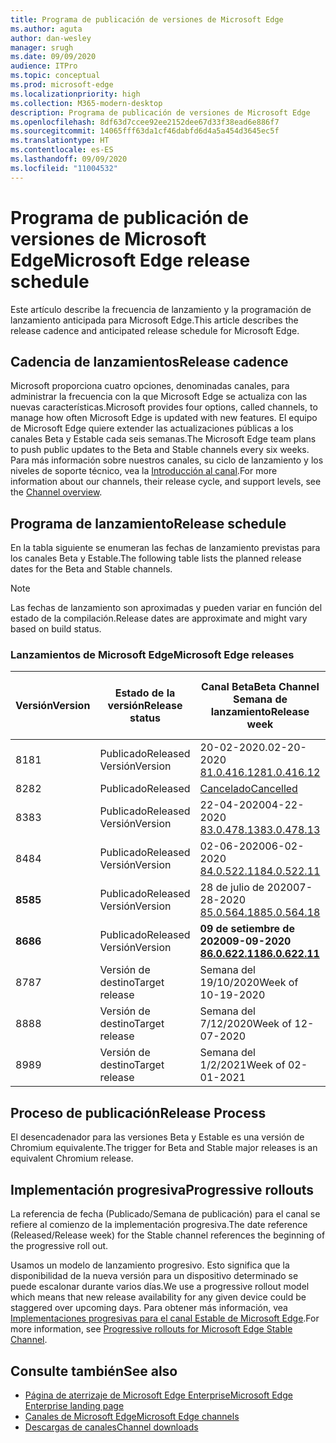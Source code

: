 ```yaml
---
title: Programa de publicación de versiones de Microsoft Edge
ms.author: aguta
author: dan-wesley
manager: srugh
ms.date: 09/09/2020
audience: ITPro
ms.topic: conceptual
ms.prod: microsoft-edge
ms.localizationpriority: high
ms.collection: M365-modern-desktop
description: Programa de publicación de versiones de Microsoft Edge
ms.openlocfilehash: 8df63d7ccee92ee2152dee67d33f38ead6e886f7
ms.sourcegitcommit: 14065fff63da1cf46dabfd6d4a5a454d3645ec5f
ms.translationtype: HT
ms.contentlocale: es-ES
ms.lasthandoff: 09/09/2020
ms.locfileid: "11004532"
---
```

# <span data-ttu-id="4fef0-103">Programa de publicación de versiones de Microsoft Edge</span><span class="sxs-lookup"><span data-stu-id="4fef0-103">Microsoft Edge release schedule</span></span>

<span data-ttu-id="4fef0-104">Este artículo describe la frecuencia de lanzamiento y la programación de lanzamiento anticipada para Microsoft Edge.</span><span class="sxs-lookup"><span data-stu-id="4fef0-104">This article describes the release cadence and anticipated release schedule for Microsoft Edge.</span></span>

## <span data-ttu-id="4fef0-105">Cadencia de lanzamientos</span><span class="sxs-lookup"><span data-stu-id="4fef0-105">Release cadence</span></span>

<span data-ttu-id="4fef0-106">Microsoft proporciona cuatro opciones, denominadas canales, para administrar la frecuencia con la que Microsoft Edge se actualiza con las nuevas características.</span><span class="sxs-lookup"><span data-stu-id="4fef0-106">Microsoft provides four options, called channels, to manage how often Microsoft Edge is updated with new features.</span></span> <span data-ttu-id="4fef0-107">El equipo de Microsoft Edge quiere extender las actualizaciones públicas a los canales Beta y Estable cada seis semanas.</span><span class="sxs-lookup"><span data-stu-id="4fef0-107">The Microsoft Edge team plans to push public updates to the Beta and Stable channels every six weeks.</span></span> <span data-ttu-id="4fef0-108">Para más información sobre nuestros canales, su ciclo de lanzamiento y los niveles de soporte técnico, vea la [Introducción al canal](https://docs.microsoft.com/DeployEdge/microsoft-edge-channels#channel-overview).</span><span class="sxs-lookup"><span data-stu-id="4fef0-108">For more information about our channels, their release cycle, and support levels, see the [Channel overview](https://docs.microsoft.com/DeployEdge/microsoft-edge-channels#channel-overview).</span></span>

## <span data-ttu-id="4fef0-109">Programa de lanzamiento</span><span class="sxs-lookup"><span data-stu-id="4fef0-109">Release schedule</span></span>

<span data-ttu-id="4fef0-110">En la tabla siguiente se enumeran las fechas de lanzamiento previstas para los canales Beta y Estable.</span><span class="sxs-lookup"><span data-stu-id="4fef0-110">The following table lists the planned release dates for the Beta and Stable channels.</span></span>

> [!NOTE]
> <span data-ttu-id="4fef0-111">Las fechas de lanzamiento son aproximadas y pueden variar en función del estado de la compilación.</span><span class="sxs-lookup"><span data-stu-id="4fef0-111">Release dates are approximate and might vary based on build status.</span></span>

### <span data-ttu-id="4fef0-112">Lanzamientos de Microsoft Edge</span><span class="sxs-lookup"><span data-stu-id="4fef0-112">Microsoft Edge releases</span></span>

| <span data-ttu-id="4fef0-113">Versión</span><span class="sxs-lookup"><span data-stu-id="4fef0-113">Version</span></span> | <span data-ttu-id="4fef0-114">Estado de la versión</span><span class="sxs-lookup"><span data-stu-id="4fef0-114">Release status</span></span> | <span data-ttu-id="4fef0-115">Canal Beta</span><span class="sxs-lookup"><span data-stu-id="4fef0-115">Beta Channel</span></span><br><span data-ttu-id="4fef0-116">Semana de lanzamiento</span><span class="sxs-lookup"><span data-stu-id="4fef0-116">Release week</span></span> | <span data-ttu-id="4fef0-117">Canal estable</span><span class="sxs-lookup"><span data-stu-id="4fef0-117">Stable Channel</span></span><br><span data-ttu-id="4fef0-118">Semana de lanzamiento</span><span class="sxs-lookup"><span data-stu-id="4fef0-118">Release week</span></span> |
|---------|-----|------|--------|
| <span data-ttu-id="4fef0-119">81</span><span class="sxs-lookup"><span data-stu-id="4fef0-119">81</span></span> | <span data-ttu-id="4fef0-120">Publicado</span><span class="sxs-lookup"><span data-stu-id="4fef0-120">Released</span></span><br><span data-ttu-id="4fef0-121">Versión</span><span class="sxs-lookup"><span data-stu-id="4fef0-121">Version</span></span> | <span data-ttu-id="4fef0-122">20-02-2020.</span><span class="sxs-lookup"><span data-stu-id="4fef0-122">02-20-2020</span></span><br>[<span data-ttu-id="4fef0-123">81.0.416.12</span><span class="sxs-lookup"><span data-stu-id="4fef0-123">81.0.416.12</span></span>](https://docs.microsoft.com/DeployEdge/microsoft-edge-relnote-beta-channel#version-81041612-february-20) | <span data-ttu-id="4fef0-124">13-04-2020.</span><span class="sxs-lookup"><span data-stu-id="4fef0-124">04-13-2020</span></span><br>[<span data-ttu-id="4fef0-125">81.0.416.53</span><span class="sxs-lookup"><span data-stu-id="4fef0-125">81.0.416.53</span></span>](https://docs.microsoft.com/DeployEdge/microsoft-edge-relnote-stable-channel#version-81041653-april-13) |
| <span data-ttu-id="4fef0-126">82</span><span class="sxs-lookup"><span data-stu-id="4fef0-126">82</span></span> | <span data-ttu-id="4fef0-127">Publicado</span><span class="sxs-lookup"><span data-stu-id="4fef0-127">Released</span></span> | [<span data-ttu-id="4fef0-128">Cancelado</span><span class="sxs-lookup"><span data-stu-id="4fef0-128">Cancelled</span></span>](https://blogs.windows.com/msedgedev/2020/03/20/update-stable-channel-releases/) | [<span data-ttu-id="4fef0-129">Cancelado</span><span class="sxs-lookup"><span data-stu-id="4fef0-129">Cancelled</span></span>](https://blogs.windows.com/msedgedev/2020/03/20/update-stable-channel-releases/) |
| <span data-ttu-id="4fef0-130">83</span><span class="sxs-lookup"><span data-stu-id="4fef0-130">83</span></span> | <span data-ttu-id="4fef0-131">Publicado</span><span class="sxs-lookup"><span data-stu-id="4fef0-131">Released</span></span><br><span data-ttu-id="4fef0-132">Versión</span><span class="sxs-lookup"><span data-stu-id="4fef0-132">Version</span></span> | <span data-ttu-id="4fef0-133">22-04-2020</span><span class="sxs-lookup"><span data-stu-id="4fef0-133">04-22-2020</span></span><br>[<span data-ttu-id="4fef0-134">83.0.478.13</span><span class="sxs-lookup"><span data-stu-id="4fef0-134">83.0.478.13</span></span>](https://docs.microsoft.com/DeployEdge/microsoft-edge-relnote-beta-channel#version-83047813-april-22) | <span data-ttu-id="4fef0-135">21-05-2020</span><span class="sxs-lookup"><span data-stu-id="4fef0-135">05-21-2020</span></span><br> [<span data-ttu-id="4fef0-136">83.0.478.37</span><span class="sxs-lookup"><span data-stu-id="4fef0-136">83.0.478.37</span></span>](https://docs.microsoft.com/DeployEdge/microsoft-edge-relnote-stable-channel#version-83047837-may-21) |
| <span data-ttu-id="4fef0-137">84</span><span class="sxs-lookup"><span data-stu-id="4fef0-137">84</span></span> | <span data-ttu-id="4fef0-138">Publicado</span><span class="sxs-lookup"><span data-stu-id="4fef0-138">Released</span></span><br><span data-ttu-id="4fef0-139">Versión</span><span class="sxs-lookup"><span data-stu-id="4fef0-139">Version</span></span> | <span data-ttu-id="4fef0-140">02-06-2020</span><span class="sxs-lookup"><span data-stu-id="4fef0-140">06-02-2020</span></span><br>[<span data-ttu-id="4fef0-141">84.0.522.11</span><span class="sxs-lookup"><span data-stu-id="4fef0-141">84.0.522.11</span></span>](https://docs.microsoft.com/DeployEdge/microsoft-edge-relnote-beta-channel#version-84052211-june-2) | <span data-ttu-id="4fef0-142">16-07-2020</span><span class="sxs-lookup"><span data-stu-id="4fef0-142">07-16-2020</span></span><br> [<span data-ttu-id="4fef0-143">84.0.522.40</span><span class="sxs-lookup"><span data-stu-id="4fef0-143">84.0.522.40</span></span>](https://docs.microsoft.com/DeployEdge/microsoft-edge-relnote-stable-channel#version-84052240-july-16) |
| **<span data-ttu-id="4fef0-144">85</span><span class="sxs-lookup"><span data-stu-id="4fef0-144">85</span></span>** | <span data-ttu-id="4fef0-145">Publicado</span><span class="sxs-lookup"><span data-stu-id="4fef0-145">Released</span></span><br><span data-ttu-id="4fef0-146">Versión</span><span class="sxs-lookup"><span data-stu-id="4fef0-146">Version</span></span> | <span data-ttu-id="4fef0-147">28 de julio de 2020</span><span class="sxs-lookup"><span data-stu-id="4fef0-147">07-28-2020</span></span><br>[<span data-ttu-id="4fef0-148">85.0.564.18</span><span class="sxs-lookup"><span data-stu-id="4fef0-148">85.0.564.18</span></span>](https://docs.microsoft.com/DeployEdge/microsoft-edge-relnote-beta-channel#version-85056418-july-28)  | **<span data-ttu-id="4fef0-149">27 de agosto de 2020</span><span class="sxs-lookup"><span data-stu-id="4fef0-149">08-27-2020</span></span>**<br>**[<span data-ttu-id="4fef0-150">85.0.564.41</span><span class="sxs-lookup"><span data-stu-id="4fef0-150">85.0.564.41</span></span>](https://docs.microsoft.com/DeployEdge/microsoft-edge-relnote-stable-channel#version-85056441-august-27)** |
| **<span data-ttu-id="4fef0-151">86</span><span class="sxs-lookup"><span data-stu-id="4fef0-151">86</span></span>** | <span data-ttu-id="4fef0-152">Publicado</span><span class="sxs-lookup"><span data-stu-id="4fef0-152">Released</span></span><br><span data-ttu-id="4fef0-153">Versión</span><span class="sxs-lookup"><span data-stu-id="4fef0-153">Version</span></span> | **<span data-ttu-id="4fef0-154">09 de setiembre de 2020</span><span class="sxs-lookup"><span data-stu-id="4fef0-154">09-09-2020</span></span>**<br>**[<span data-ttu-id="4fef0-155">86.0.622.11</span><span class="sxs-lookup"><span data-stu-id="4fef0-155">86.0.622.11</span></span>](https://docs.microsoft.com/DeployEdge/microsoft-edge-relnote-beta-channel#version-86062211-september-9)** | <span data-ttu-id="4fef0-156">Semana del 8/9/2020</span><span class="sxs-lookup"><span data-stu-id="4fef0-156">Week of 10-08-2020</span></span> |
| <span data-ttu-id="4fef0-157">87</span><span class="sxs-lookup"><span data-stu-id="4fef0-157">87</span></span> | <span data-ttu-id="4fef0-158">Versión de destino</span><span class="sxs-lookup"><span data-stu-id="4fef0-158">Target release</span></span> | <span data-ttu-id="4fef0-159">Semana del 19/10/2020</span><span class="sxs-lookup"><span data-stu-id="4fef0-159">Week of 10-19-2020</span></span> | <span data-ttu-id="4fef0-160">Semana del 19/11/2020</span><span class="sxs-lookup"><span data-stu-id="4fef0-160">Week of 11-19-2020</span></span> |
| <span data-ttu-id="4fef0-161">88</span><span class="sxs-lookup"><span data-stu-id="4fef0-161">88</span></span> | <span data-ttu-id="4fef0-162">Versión de destino</span><span class="sxs-lookup"><span data-stu-id="4fef0-162">Target release</span></span> | <span data-ttu-id="4fef0-163">Semana del 7/12/2020</span><span class="sxs-lookup"><span data-stu-id="4fef0-163">Week of 12-07-2020</span></span> | <span data-ttu-id="4fef0-164">Semana del 21/1/2021</span><span class="sxs-lookup"><span data-stu-id="4fef0-164">Week of 01-21-2021</span></span> |
| <span data-ttu-id="4fef0-165">89</span><span class="sxs-lookup"><span data-stu-id="4fef0-165">89</span></span> | <span data-ttu-id="4fef0-166">Versión de destino</span><span class="sxs-lookup"><span data-stu-id="4fef0-166">Target release</span></span> | <span data-ttu-id="4fef0-167">Semana del 1/2/2021</span><span class="sxs-lookup"><span data-stu-id="4fef0-167">Week of 02-01-2021</span></span> | <span data-ttu-id="4fef0-168">Semana del 04/03/2021</span><span class="sxs-lookup"><span data-stu-id="4fef0-168">Week of 03-04-2021</span></span> |

## <span data-ttu-id="4fef0-169">Proceso de publicación</span><span class="sxs-lookup"><span data-stu-id="4fef0-169">Release Process</span></span>

<span data-ttu-id="4fef0-170">El desencadenador para las versiones Beta y Estable es una versión de Chromium equivalente.</span><span class="sxs-lookup"><span data-stu-id="4fef0-170">The trigger for Beta and Stable major releases is an equivalent Chromium release.</span></span>

## <span data-ttu-id="4fef0-171">Implementación progresiva</span><span class="sxs-lookup"><span data-stu-id="4fef0-171">Progressive rollouts</span></span>

<span data-ttu-id="4fef0-172">La referencia de fecha (Publicado/Semana de publicación) para el canal se refiere al comienzo de la implementación progresiva.</span><span class="sxs-lookup"><span data-stu-id="4fef0-172">The date reference (Released/Release week) for the Stable channel references the beginning of the progressive roll out.</span></span>

<span data-ttu-id="4fef0-173">Usamos un modelo de lanzamiento progresivo. Esto significa que la disponibilidad de la nueva versión para un dispositivo determinado se puede escalonar durante varios días.</span><span class="sxs-lookup"><span data-stu-id="4fef0-173">We use a progressive rollout model which means that new release availability for any given device could be staggered over upcoming days.</span></span> <span data-ttu-id="4fef0-174">Para obtener más información, vea [Implementaciones progresivas para el canal Estable de Microsoft Edge](microsoft-edge-update-progressive-rollout.md).</span><span class="sxs-lookup"><span data-stu-id="4fef0-174">For more information, see [Progressive rollouts for Microsoft Edge Stable Channel](microsoft-edge-update-progressive-rollout.md).</span></span>

## <span data-ttu-id="4fef0-175">Consulte también</span><span class="sxs-lookup"><span data-stu-id="4fef0-175">See also</span></span>

- [<span data-ttu-id="4fef0-176">Página de aterrizaje de Microsoft Edge Enterprise</span><span class="sxs-lookup"><span data-stu-id="4fef0-176">Microsoft Edge Enterprise landing page</span></span>](https://aka.ms/EdgeEnterprise)
- [<span data-ttu-id="4fef0-177">Canales de Microsoft Edge</span><span class="sxs-lookup"><span data-stu-id="4fef0-177">Microsoft Edge channels</span></span>](microsoft-edge-channels.md)
- [<span data-ttu-id="4fef0-178">Descargas de canales</span><span class="sxs-lookup"><span data-stu-id="4fef0-178">Channel downloads</span></span>](https://www.microsoft.com/edge/business/download)